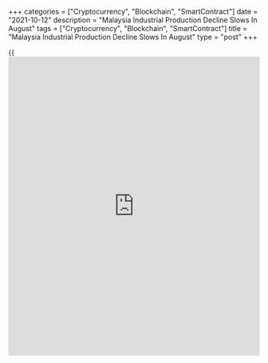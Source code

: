 +++
categories = ["Cryptocurrency", "Blockchain", "SmartContract"]
date = "2021-10-12"
description = "Malaysia Industrial Production Decline Slows In August"
tags = ["Cryptocurrency", "Blockchain", "SmartContract"]
title = "Malaysia Industrial Production Decline Slows In August"
type = "post"
+++

{{<iframe id="large-banner" src="https://www.bounty.group/#slide=17.0" width="100%" height="600" scrolling="no" style="border: 0px solid rgb(216, 221, 230); border-radius: 3px;">}}

Malaysia's industrial production declined at a softer pace in August,
data from the Department of Statistics showed on Tuesday.

Industrial production fell 0.7 percent year-on-year in August, after a
5.1 percent increase in July. Economists had expected a 0.6 percent
growth.

The growth in production was mainly driven by a rise in production of
manufacturing industry.

Manufacturing output gained 0.6 percent yearly in August, after a 6.5
percent decrease in the previous month.

Among other sectors, the mining and quarrying output decreased 4.2
percent and electricity output fell 4.8 percent.

On a monthly basis, industrial production increased 3.2 percent in
August.

For comments and feedback [contact](https://www.playgroundfx.com/contact/): editorial@rtt[news](https://www.letsplayfx.com/blog/forex-news-website/).com

[Economic News][1]

 **What parts of the world are seeing the best (and worst) economic
performances lately? Click[here][2] to check out our [Econ Scorecard][2]
and find out! See up-to-the-moment [ranking](https://www.playgroundfx.com/blog/crypto-exchange-ranking/)s for the best and worst
performers in [GDP][3], [unemployment rate][4], [inflation][2] and much
more.**

   1. www.rtt[news](https://www.letsplayfx.com/blog/forex-news-website/).com/Content/EconomicNews.aspx
   2. www.rtt[news](https://www.letsplayfx.com/blog/forex-news-website/).com/economic-scorecard/world-rank/CPI/highest-performance.aspx
   3. www.rtt[news](https://www.letsplayfx.com/blog/forex-news-website/).com/economic-scorecard/world-rank/GDP/highest-performance.aspx
   4. www.rtt[news](https://www.letsplayfx.com/blog/forex-news-website/).com/economic-scorecard/world-rank/unemployment-rate/lowest-performance.aspx